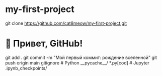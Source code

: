 # my-first-project
git clone https://github.com/cat8meow/my-first-project.git
   <!DOCTYPE html>
   <html>
   <head>
       <title>Моя Вселенная</title>
   </head>
   <body>
       <h1>🚀 Привет, GitHub!</h1>
   </body>
   </html>
   git add .
   git commit -m "Мой первый коммит: рождение вселенной"
   git push origin main
gitignore
# Python  
__pycache__/  
*.py[cod]  
# Jupyter  
.ipynb_checkpoints/  
